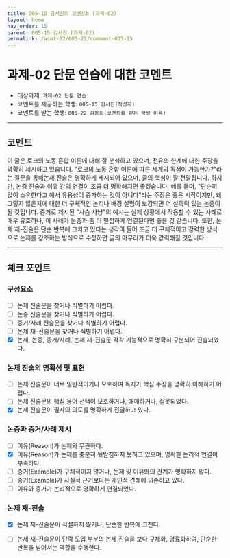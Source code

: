 ```yaml
---
title: 005-15 김서진의 코멘트b (과제-02) 
layout: home
nav_order: 15
parent: 005-15 김서진 (과제-02)
permalink: /asmt-02/005-22/comment-005-15
---
```


# 과제-02 단문 연습에 대한 코멘트

- 대상과제: `과제-02 단문 연습`
- 코멘트를 제공하는 학생: `005-15 김서진(작성자)` 
- 코멘트를 받는 학생: `005-22 김동희(코멘트를 받는 학생 이름)` 

---

## 코멘트

이 글은 로크의 노동 혼합 이론에 대해 잘 분석하고 있으며, 전유의 한계에 대한 주장을 명확히 제시하고 있습니다. "로크의 노동 혼합 이론에 따른 세계의 독점이 가능한가?"라는 질문을 통해논제 진술은 명확하게 제시되어 있으며, 글의 핵심이 잘 전달됩니다. 하지만, 논증 진술과 이유 간의 연결이 조금 더 명확해지면 좋겠습니다. 예를 들어, "단순히 많이 소유한다고 해서 유용성이 증가하는 것이 아니다"라는 주장은 좋은 시작이지만, 왜 그렇지 않은지에 대한 더 구체적인 논리나 배경 설명이 보강되면 더 설득력 있는 논증이 될 것입니다. 증거로 제시된 "사슴 사냥"의 예시는 실제 상황에서 적용할 수 있는 사례로 매우 유효하나, 이 사례가 논증과 좀 더 밀접하게 연결된다면 좋을 것 같습니다. 또한, 논제 재-진술은 단순 반복에 그치고 있다는 생각이 들어 조금 더 구체적이고 강력한 방식으로 논제를 강조하는 방식으로 수정하면 글의 마무리가 더욱 강력해질 것입니다.

---

## 체크 포인트

### **구성요소**
- [ ] 논제 진술문을 찾거나 식별하기 어렵다.
- [ ] 논증 진술문을 찾거나 식별하기 어렵다.
- [ ] 증거/사례 진술문을 찾거나 식별하기 어렵다.
- [ ] 논제 재-진술문을 찾거나 식별하기 어렵다.
- [x] 논제, 논증, 증거/사례, 논제 재-진술문 각각 기능적으로 명확히 구분되어 진술되었다.

### **논제 진술의 명확성 및 표현**  
- [ ] 논제 진술문이 너무 일반적이거나 모호하여 독자가 핵심 주장을 명확히 이해하기 어렵다.  
- [ ] 논제 진술문의 핵심 용어 선택이 모호하거나, 애매하거나, 잘못되었다.  
- [x] 논제 진술문이 필자의 의도를 명확하게 전달하고 있다.  

### **논증과 증거/사례 제시**  
- [ ] 이유(Reason)가 논제와 무관하다.
- [x] 이유(Reason)가 논제를 충분히 뒷받침하지 못하고 있으며, 명확한 논리적 연결이 부족하다.  
- [ ] 증거(Example)가 구체적이지 않거나, 논제 및 이유와의 관계가 명확하지 않다. 
- [ ] 증거(Example)가 사실적 근거보다는 개인적 견해에 의존하고 있다.  
- [ ] 이유와 증거가 논리적으로 명확하게 연결되었다.  

### **논제 재-진술**  
- [x] 논제 재-진술문이 적절하지 않거나, 단순한 반복에 그친다.   
- [ ] 논제 재-진술문이 단락 도입 부분의 논제 진술을 보다 구체화, 명료화하여, 단순한 반복을 넘어서는 역할을 수행한다.  

